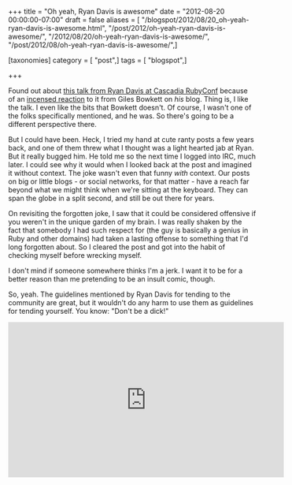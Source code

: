 +++
title = "Oh yeah, Ryan Davis is awesome"
date = "2012-08-20 00:00:00-07:00"
draft = false
aliases = [ "/blogspot/2012/08/20_oh-yeah-ryan-davis-is-awesome.html", "/post/2012/oh-yeah-ryan-davis-is-awesome/", "/2012/08/20/oh-yeah-ryan-davis-is-awesome/", "/post/2012/08/oh-yeah-ryan-davis-is-awesome/",]

[taxonomies]
category = [ "post",]
tags = [ "blogspot",]

+++

[this talk from Ryan Davis at Cascadia RubyConf]: http://confreaks.com/videos/1085-cascadiaruby2012-occupy-ruby-why-we-need-to-moderate-the-1
[incensed reaction]: http://gilesbowkett.blogspot.com/2012/08/ryan-davis-you-are-idiot-liar-or-fool.html

Found out about [this talk from Ryan Davis at Cascadia RubyConf][] because of an [incensed reaction][] to it from Giles Bowkett on *his* blog. Thing is, I like the talk. I even like the bits that Bowkett doesn't. Of course, I wasn't one of the folks specifically mentioned, and he was. So there's going to be a different perspective there.
<!--more-->

But I could have been. Heck, I tried my hand at cute ranty posts a few years back, and one of them threw what I thought was a light hearted jab at Ryan.  But it really bugged him. He told me so the next time I logged into IRC, much later. I could see why it would when I looked back at the post and imagined it without context. The joke wasn't even that funny *with* context. Our posts on big or little blogs - or social networks, for that matter - have a reach far beyond what we might think when we're sitting at the keyboard. They can span the globe in a split second, and still be out there for years.

On revisiting the forgotten joke, I saw that it could be considered offensive if you weren't in the unique garden of my brain. I was really shaken by the fact that somebody I had such respect for (the guy is basically a genius in Ruby and other domains) had taken a lasting offense to something that I'd long forgotten about. So I cleared the post and got into the habit of checking myself before wrecking myself.

I don't mind if someone somewhere thinks I'm a jerk. I want it to be for a better reason than me pretending to be an insult comic, though.

So, yeah. The guidelines mentioned by Ryan Davis for tending to the community are great, but it wouldn't do any harm to use them as guidelines for tending yourself. You know: "Don't be a dick!"

<iframe width="560" height="315" src="https://www.youtube.com/embed/3fG4dDJAifo" title="YouTube video player" frameborder="0" allow="accelerometer; autoplay; clipboard-write; encrypted-media; gyroscope; picture-in-picture" allowfullscreen></iframe>